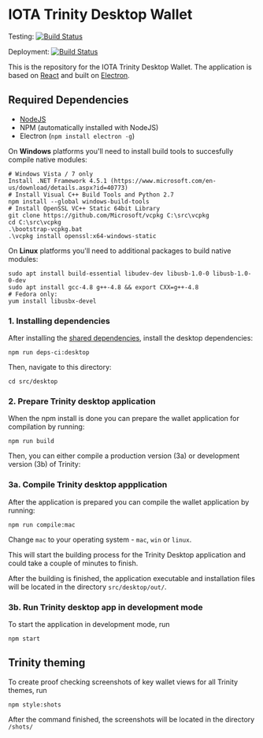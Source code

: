 # IOTA Trinity Desktop Wallet

Testing: [![Build Status](https://badge.buildkite.com/7116f57245f08626a7ef985f3805bfc836f1d1402224012e6a.svg)](https://buildkite.com/iota-foundation/trinity-desktop-primary)

Deployment: [![Build Status](https://badge.buildkite.com/2c9f4392dc33c7d5f164c5e59da78bf11219086a6756362d11.svg)](https://buildkite.com/iota-foundation/trinity-desktop-deployment)

This is the repository for the IOTA Trinity Desktop Wallet. The application is based on [React](https://reactjs.org) and built on [Electron](https://electronjs.org/).

## Required Dependencies

-   [NodeJS](https://nodejs.org/en/)
-   NPM (automatically installed with NodeJS)
-   Electron (`npm install electron -g`)

On **Windows** platforms you'll need to install build tools to succesfully compile native modules:

```
# Windows Vista / 7 only
Install .NET Framework 4.5.1 (https://www.microsoft.com/en-us/download/details.aspx?id=40773)
# Install Visual C++ Build Tools and Python 2.7
npm install --global windows-build-tools
# Install OpenSSL VC++ Static 64bit Library
git clone https://github.com/Microsoft/vcpkg C:\src\vcpkg
cd C:\src\vcpkg
.\bootstrap-vcpkg.bat
.\vcpkg install openssl:x64-windows-static
```

On **Linux** platforms you'll need to additional packages to build native modules:

```
sudo apt install build-essential libudev-dev libusb-1.0-0 libusb-1.0-0-dev
sudo apt install gcc-4.8 g++-4.8 && export CXX=g++-4.8
# Fedora only:
yum install libusbx-devel
```

### 1. Installing dependencies

After installing the [shared dependencies](https://github.com/iotaledger/trinity-wallet#instructions), install the desktop dependencies:

```
npm run deps-ci:desktop
```

Then, navigate to this directory:

```
cd src/desktop
```

### 2. Prepare Trinity desktop application

When the npm install is done you can prepare the wallet application for compilation by running:

```
npm run build
```

Then, you can either compile a production version (3a) or development version (3b) of Trinity:

### 3a. Compile Trinity desktop appplication

After the application is prepared you can compile the wallet application by running:

```
npm run compile:mac
```

Change `mac` to your operating system - `mac`, `win` or `linux`.

This will start the building process for the Trinity Desktop application and could take a couple of minutes to finish.

After the building is finished, the application executable and installation files will be located in the directory `src/desktop/out/`.

### 3b. Run Trinity desktop app in development mode

To start the application in development mode, run

```
npm start
```

## Trinity theming

To create proof checking screenshots of key wallet views for all Trinity themes, run

```
npm style:shots
```

After the command finished, the screenshots will be located in the directory `/shots/`
